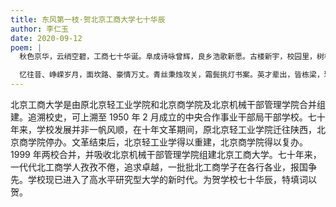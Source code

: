 ```yaml
---
title: 东风第一枝·贺北京工商大学七十华辰
author: 李仁玉
date: 2020-09-12
poem: |
  秋色京华，云绡空碧，工商七十华诞。阜成诗咏曾辉，良乡浩歌新愿。古楼新宇，校园里，树橙花灿。展示屏，不尽风流，化作振飞征雁。

  忆往昔、峥嵘岁月，面坎路、豪情万丈。青丝秉烛攻关，霜鬓挑灯书案。英才辈出，皆栋梁，雅深雄健。怅未来，争创一流，旗现染天红艳。
---
```


北京工商大学是由原北京轻工业学院和北京商学院及北京机械干部管理学院合并组建。追溯校史，可上溯至 1950 年 2 月成立的中央合作事业干部局干部学校。七十年来，学校发展并非一帆风顺，在十年文革期间，原北京轻工业学院迁往陕西，北京商学院停办。文革结束后，北京轻工业学得以重建，北京商学院得以复办。1999 年两校合并，并吸收北京机械干部管理学院组建北京工商大学。七十年来，一代代北工商学人孜孜不倦，追求卓越，一批批北工商学子在各行各业，报国争先。学校现已进入了高水平研究型大学的新时代。为贺学校七十华辰，特填词以贺。
